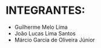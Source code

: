 # INTEGRANTES:
 - Guilherme Melo Lima
 - João Lucas Lima Santos 
 - Márcio Garcia de Oliveira Júnior